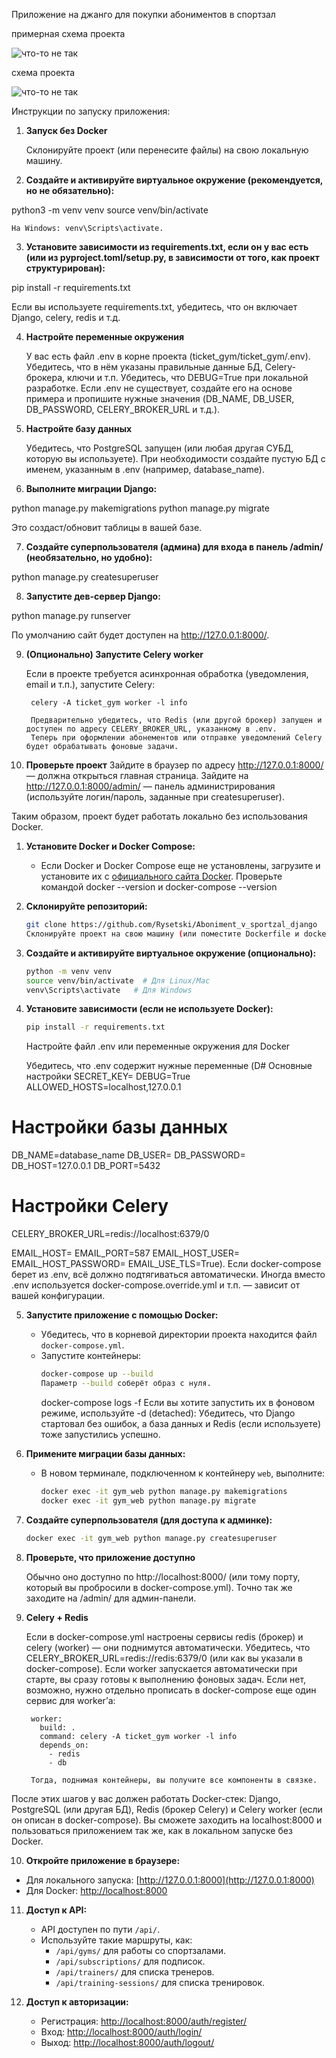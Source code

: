 Приложение на джанго для покупки абониментов в спортзал

примерная схема проекта

![что-то не так](ticket_gym/static/images/models1.png)

схема проекта

![что-то не так](ticket_gym/static/images/my_project_visualized1.png)


Инструкции по запуску приложения:

1. **Запуск без Docker**

    Склонируйте проект (или перенесите файлы) на свою локальную машину.

2. **Создайте и активируйте виртуальное окружение (рекомендуется, но не обязательно):**

python3 -m venv venv
source venv/bin/activate

    На Windows: venv\Scripts\activate.

3. **Установите зависимости из requirements.txt, если он у вас есть (или из pyproject.toml/setup.py, в зависимости от того, как проект структурирован):**

pip install -r requirements.txt

Если вы используете requirements.txt, убедитесь, что он включает Django, celery, redis и т.д.

4. **Настройте переменные окружения**

    У вас есть файл .env в корне проекта (ticket_gym/ticket_gym/.env). Убедитесь, что в нём указаны правильные данные БД, Celery-брокера, ключи и т.п.
    Убедитесь, что DEBUG=True при локальной разработке.
    Если .env не существует, создайте его на основе примера и пропишите нужные значения (DB_NAME, DB_USER, DB_PASSWORD, CELERY_BROKER_URL и т.д.).

5. **Настройте базу данных**

    Убедитесь, что PostgreSQL запущен (или любая другая СУБД, которую вы используете).
    При необходимости создайте пустую БД с именем, указанным в .env (например, database_name).

6. **Выполните миграции Django:**

python manage.py makemigrations
python manage.py migrate

Это создаст/обновит таблицы в вашей базе.

7. **Создайте суперпользователя (админа) для входа в панель /admin/ (необязательно, но удобно):**

python manage.py createsuperuser

8. **Запустите дев-сервер Django:**

python manage.py runserver

По умолчанию сайт будет доступен на http://127.0.0.1:8000/.

9. **(Опционально) Запустите Celery worker**

    Если в проекте требуется асинхронная обработка (уведомления, email и т.п.), запустите Celery:

        celery -A ticket_gym worker -l info

        Предварительно убедитесь, что Redis (или другой брокер) запущен и доступен по адресу CELERY_BROKER_URL, указанному в .env.
        Теперь при оформлении абонементов или отправке уведомлений Celery будет обрабатывать фоновые задачи.

10. **Проверьте проект**
        Зайдите в браузер по адресу http://127.0.0.1:8000/ — должна открыться главная страница.
        Зайдите на http://127.0.0.1:8000/admin/ — панель администрирования (используйте логин/пароль, заданные при createsuperuser).

Таким образом, проект будет работать локально без использования Docker.





1. **Установите Docker и Docker Compose:**
   - Если Docker и Docker Compose еще не установлены, загрузите и установите их с [официального сайта Docker](https://www.docker.com/).
   Проверьте командой docker --version и docker-compose --version

2. **Склонируйте репозиторий:**
   ```bash
   git clone https://github.com/Rysetski/Aboniment_v_sportzal_django
   Склонируйте проект на свою машину (или поместите Dockerfile и docker-compose.yml в корень проекта).
   ```

3. **Создайте и активируйте виртуальное окружение (опционально):**
   ```bash
   python -m venv venv
   source venv/bin/activate  # Для Linux/Mac
   venv\Scripts\activate   # Для Windows
   ```

4. **Установите зависимости (если не используете Docker):**
   ```bash
   pip install -r requirements.txt
   ```
   Настройте файл .env или переменные окружения для Docker

    Убедитесь, что .env содержит нужные переменные (D# Основные настройки
SECRET_KEY=
DEBUG=True
ALLOWED_HOSTS=localhost,127.0.0.1

# Настройки базы данных
DB_NAME=database_name
DB_USER=
DB_PASSWORD=
DB_HOST=127.0.0.1
DB_PORT=5432

# Настройки Celery
CELERY_BROKER_URL=redis://localhost:6379/0

EMAIL_HOST=
EMAIL_PORT=587
EMAIL_HOST_USER=
EMAIL_HOST_PASSWORD=
EMAIL_USE_TLS=True).
    Если docker-compose берет из .env, всё должно подтягиваться автоматически.
    Иногда вместо .env используется docker-compose.override.yml и т.п. — зависит от вашей конфигурации.

5. **Запустите приложение с помощью Docker:**
   - Убедитесь, что в корневой директории проекта находится файл `docker-compose.yml`.
   - Запустите контейнеры:
     ```bash
     docker-compose up --build
     Параметр --build соберёт образ с нуля.
     ```
     docker-compose logs -f
     Если вы хотите запустить их в фоновом режиме, используйте -d (detached):
   Убедитесь, что Django стартовал без ошибок, а база данных и Redis (если используете) тоже запустились успешно.

6. **Примените миграции базы данных:**
   - В новом терминале, подключенном к контейнеру `web`, выполните:
     ```bash
     docker exec -it gym_web python manage.py makemigrations
     docker exec -it gym_web python manage.py migrate
     ```

7. **Создайте суперпользователя (для доступа к админке):**
   ```bash
   docker exec -it gym_web python manage.py createsuperuser
   ```
8. **Проверьте, что приложение доступно**

    Обычно оно доступно по http://localhost:8000/ (или тому порту, который вы пробросили в docker-compose.yml).
    Точно так же заходите на /admin/ для админ-панели.

9. **Celery + Redis**

    Если в docker-compose.yml настроены сервисы redis (брокер) и celery (worker) — они поднимутся автоматически.
    Убедитесь, что CELERY_BROKER_URL=redis://redis:6379/0 (или как вы указали в docker-compose).
    Если worker запускается автоматически при старте, вы сразу готовы к выполнению фоновых задач.
    Если нет, возможно, нужно отдельно прописать в docker-compose еще один сервис для worker’а:

        worker:
          build: .
          command: celery -A ticket_gym worker -l info
          depends_on:
            - redis
            - db

        Тогда, поднимая контейнеры, вы получите все компоненты в связке.

После этих шагов у вас должен работать Docker-стек: Django, PostgreSQL (или другая БД), Redis (брокер Celery) и 
Celery worker (если он описан в docker-compose). Вы сможете заходить на localhost:8000 и пользоваться приложением 
так же, как в локальном запуске без Docker.



10. **Откройте приложение в браузере:**
   - Для локального запуска: [http://127.0.0.1:8000](http://127.0.0.1:8000)
   - Для Docker: [http://localhost:8000](http://localhost:8000)

11. **Доступ к API:**
    - API доступен по пути `/api/`.
    - Используйте такие маршруты, как:
      - `/api/gyms/` для работы со спортзалами.
      - `/api/subscriptions/` для подписок.
      - `/api/trainers/` для списка тренеров.
      - `/api/training-sessions/` для списка тренировок.

12. **Доступ к авторизации:**
    - Регистрация: [http://localhost:8000/auth/register/](http://localhost:8000/auth/register/)
    - Вход: [http://localhost:8000/auth/login/](http://localhost:8000/auth/login/)
    - Выход: [http://localhost:8000/auth/logout/](http://localhost:8000/auth/logout/)
